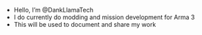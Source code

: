 - Hello, I’m @DankLlamaTech
- I do currently do modding and mission development for Arma 3
- This will be used to document and share my work

<!---
DankLlamaTech/DankLlamaTech is a ✨ special ✨ repository because its `README.md` (this file) appears on your GitHub profile.
You can click the Preview link to take a look at your changes.
--->
